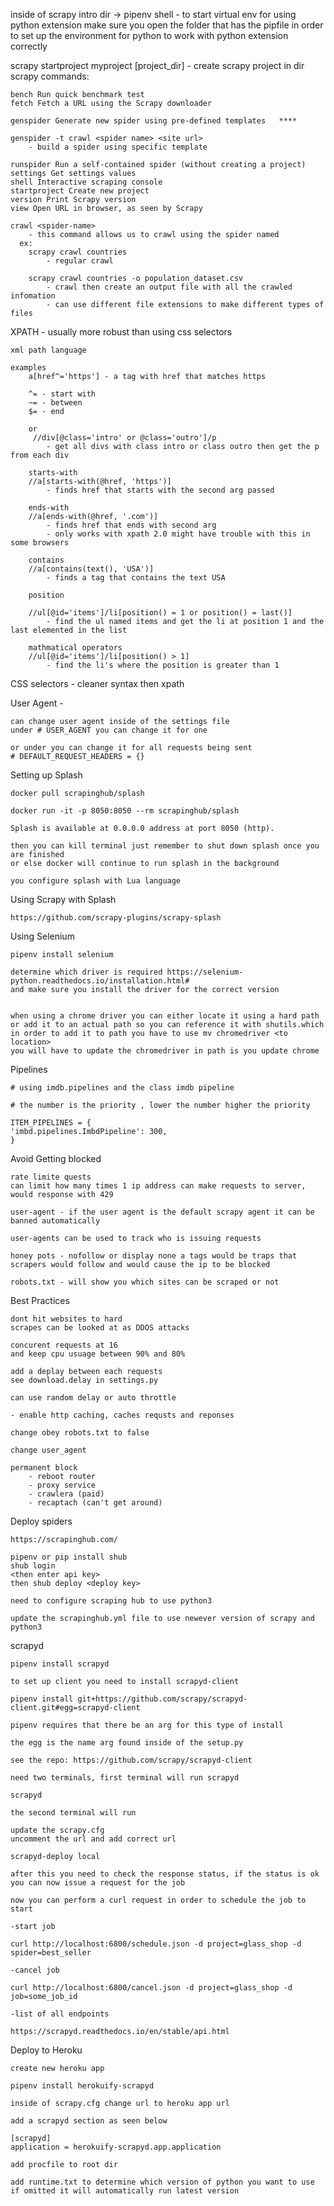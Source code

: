 <!-- to start project -->

inside of scrapy intro dir -> pipenv shell - to start virtual env
for using python extension make sure you open the folder that has the pipfile in order to set up the
environment for python to work with python extension correctly

<!--  -->

scrapy startproject myproject [project_dir] - create scrapy project in dir
scrapy commands:

    bench Run quick benchmark test
    fetch Fetch a URL using the Scrapy downloader

    genspider Generate new spider using pre-defined templates   ****

    genspider -t crawl <spider name> <site url>
        - build a spider using specific template

    runspider Run a self-contained spider (without creating a project)
    settings Get settings values
    shell Interactive scraping console
    startproject Create new project
    version Print Scrapy version
    view Open URL in browser, as seen by Scrapy

    crawl <spider-name>
        - this command allows us to crawl using the spider named
      ex:
        scrapy crawl countries
            - regular crawl

        scrapy crawl countries -o population_dataset.csv
            - crawl then create an output file with all the crawled infomation
            - can use different file extensions to make different types of files

XPATH - usually more robust than using css selectors

    xml path language

    examples
        a[href^='https'] - a tag with href that matches https

        ^= - start with
        ~= - between
        $= - end

        or
         //div[@class='intro' or @class='outro']/p
            - get all divs with class intro or class outro then get the p from each div

        starts-with
        //a[starts-with(@href, 'https')]
            - finds href that starts with the second arg passed

        ends-with
        //a[ends-with(@href, '.com')]
            - finds href that ends with second arg
            - only works with xpath 2.0 might have trouble with this in some browsers

        contains
        //a[contains(text(), 'USA')]
            - finds a tag that contains the text USA

        position

        //ul[@id='items']/li[position() = 1 or position() = last()]
            - find the ul named items and get the li at position 1 and the last elemented in the list

        mathmatical operators
        //ul[@id='items']/li[position() > 1]
            - find the li's where the position is greater than 1

CSS selectors - cleaner syntax then xpath

User Agent -

    can change user agent inside of the settings file
    under # USER_AGENT you can change it for one

    or under you can change it for all requests being sent
    # DEFAULT_REQUEST_HEADERS = {}

Setting up Splash

    docker pull scrapinghub/splash

    docker run -it -p 8050:8050 --rm scrapinghub/splash

    Splash is available at 0.0.0.0 address at port 8050 (http).

    then you can kill terminal just remember to shut down splash once you are finished
    or else docker will continue to run splash in the background

    you configure splash with Lua language

Using Scrapy with Splash

    https://github.com/scrapy-plugins/scrapy-splash

Using Selenium

    pipenv install selenium

    determine which driver is required https://selenium-python.readthedocs.io/installation.html#
    and make sure you install the driver for the correct version


    when using a chrome driver you can either locate it using a hard path or add it to an actual path so you can reference it with shutils.which
    in order to add it to path you have to use mv chromedriver <to location>
    you will have to update the chromedriver in path is you update chrome

Pipelines

    # using imdb.pipelines and the class imdb pipeline

    # the number is the priority , lower the number higher the priority

    ITEM_PIPELINES = {
    'imbd.pipelines.ImbdPipeline': 300,
    }

Avoid Getting blocked

    rate limite quests
    can limit how many times 1 ip address can make requests to server, would response with 429

    user-agent - if the user agent is the default scrapy agent it can be banned automatically

    user-agents can be used to track who is issuing requests

    honey pots - nofollow or display none a tags would be traps that scrapers would follow and would cause the ip to be blocked

    robots.txt - will show you which sites can be scraped or not

Best Practices

    dont hit websites to hard
    scrapes can be looked at as DDOS attacks

    concurent requests at 16
    and keep cpu usuage between 90% and 80%

    add a deplay between each requests
    see download.delay in settings.py

    can use random delay or auto throttle

    - enable http caching, caches requsts and reponses

    change obey robots.txt to false

    change user_agent

    permanent block
        - reboot router
        - proxy service
        - crawlera (paid)
        - recaptach (can't get around)

Deploy spiders

    https://scrapinghub.com/

    pipenv or pip install shub
    shub login
    <then enter api key>
    then shub deploy <deploy key>

    need to configure scraping hub to use python3

    update the scrapinghub.yml file to use newever version of scrapy and python3

scrapyd

    pipenv install scrapyd

    to set up client you need to install scrapyd-client

    pipenv install git+https://github.com/scrapy/scrapyd-client.git#egg=scrapyd-client

    pipenv requires that there be an arg for this type of install

    the egg is the name arg found inside of the setup.py

    see the repo: https://github.com/scrapy/scrapyd-client

    need two terminals, first terminal will run scrapyd

    scrapyd

    the second terminal will run

    update the scrapy.cfg
    uncomment the url and add correct url

    scrapyd-deploy local

    after this you need to check the response status, if the status is ok
    you can now issue a request for the job

    now you can perform a curl request in order to schedule the job to start

    -start job

    curl http://localhost:6800/schedule.json -d project=glass_shop -d spider=best_seller

    -cancel job

    curl http://localhost:6800/cancel.json -d project=glass_shop -d job=some_job_id

    -list of all endpoints

    https://scrapyd.readthedocs.io/en/stable/api.html

Deploy to Heroku

    create new heroku app

    pipenv install herokuify-scrapyd

    inside of scrapy.cfg change url to heroku app url

    add a scrapyd section as seen below

    [scrapyd]
    application = herokuify-scrapyd.app.application

    add procfile to root dir

    add runtime.txt to determine which version of python you want to use
    if omitted it will automatically run latest version
